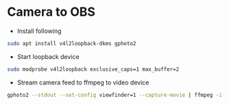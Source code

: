 # Camera to OBS

- Install following

```bash
sudo apt install v4l2loopback-dkms gphoto2
```

- Start loopback device

```bash
sudo modprobe v4l2loopback exclusive_caps=1 max_buffer=2
```
- Stream camera feed to ffmpeg to video device

```bash
gphoto2 --stdout --set-config viewfinder=1 --capture-movie | ffmpeg -i - -vcodec copy -threads 1 -f v4l2 /dev/video0
```
